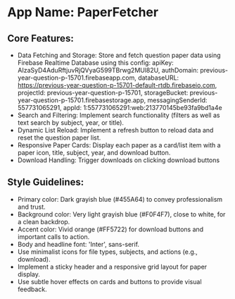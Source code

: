 # **App Name**: PaperFetcher

## Core Features:

- Data Fetching and Storage: Store and fetch question paper data using Firebase Realtime Database using this config: apiKey: AIzaSyD4AduRftjuvRjQVyaG599TBrwg2MUl82U, authDomain: previous-year-question-p-15701.firebaseapp.com, databaseURL: https://previous-year-question-p-15701-default-rtdb.firebaseio.com, projectId: previous-year-question-p-15701, storageBucket: previous-year-question-p-15701.firebasestorage.app, messagingSenderId: 557731065291, appId: 1:557731065291:web:213770145be93fa9bd1a4e
- Search and Filtering: Implement search functionality (filters as well as text search by subject, year, or title).
- Dynamic List Reload: Implement a refresh button to reload data and reset the question paper list.
- Responsive Paper Cards: Display each paper as a card/list item with a paper icon, title, subject, year, and download button.
- Download Handling: Trigger downloads on clicking download buttons

## Style Guidelines:

- Primary color: Dark grayish blue (#455A64) to convey professionalism and trust.
- Background color: Very light grayish blue (#F0F4F7), close to white, for a clean backdrop.
- Accent color: Vivid orange (#FF5722) for download buttons and important calls to action.
- Body and headline font: 'Inter', sans-serif.
- Use minimalist icons for file types, subjects, and actions (e.g., download).
- Implement a sticky header and a responsive grid layout for paper display.
- Use subtle hover effects on cards and buttons to provide visual feedback.